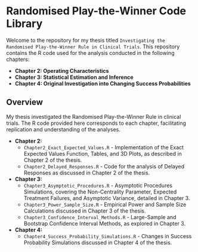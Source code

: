 # Randomised Play-the-Winner Code Library
Welcome to the repository for my thesis titled `Investigating the Randomised Play-the-Winner Rule in Clinical Trials`. This repository contains the R code used for the analysis conducted in the following chapters:
- **Chapter 2: Operating Characteristics**
- **Chapter 3: Statistical Estimation and Inference**
- **Chapter 4: Original Investigation into Changing Success Probabilities**

## Overview
My thesis investigated the Randomised Play-the-Winner Rule in clinical trials. The R code provided here corresponds to each chapter, facilitating replication and understanding of the analyses.
-  **Chapter 2:**
    - `Chapter2_Exact_Expected_Values.R` - Implementation of the Exact Expected Values Function, Tables, and 3D Plots, as described in Chapter 2 of the thesis.
    - `Chapter2_Delayed_Responses.R` - Code for the analysis of Delayed Responses as discussed in Chapter 2 of the thesis.
-  **Chapter 3:**
    -  `Chapter3_Asymptotic_Procedures.R` - Asymptotic Procedures Simulations, covering the Non-Centrality Parameter, Expected Treatment Failures, and Asymptotic Variance, detailed in Chapter 3.
    -  `Chapter3_Power_Sample_Size.R` - Empirical Power and Sample Size Calculations discussed in Chapter 3 of the thesis.
    -  `Chapter3_Confidence_Interval_Methods.R` - Large-Sample and Bootstrap Confidence Interval Methods, as explored in Chapter 3.
-  **Chapter 4:**
    -  `Chapter4_Success_Probability_Simulations.R` - Changes in Success Probability Simulations discussed in Chapter 4 of the thesis.

